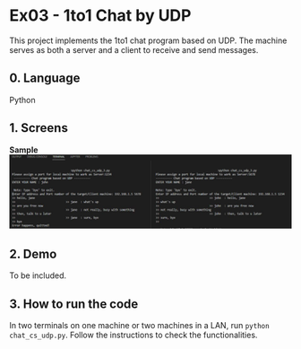 # Ex03 - 1to1 Chat by UDP
This project implements the 1to1 chat program based on UDP. The machine serves as both a server and a client to receive and send messages.

## 0. Language
Python<br>

## 1. Screens

<b>Sample</b><br>
![sample](./img/sample.JPG)

## 2. Demo
To be included.

## 3. How to run the code
In two terminals on one machine or two machines in a LAN, run `python chat_cs_udp.py`. Follow the instructions to check the functionalities.